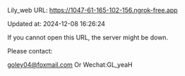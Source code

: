 Lily_web URL: https://1047-61-165-102-156.ngrok-free.app

Updated at: 2024-12-08 16:26:24

If you cannot open this URL, the server might be down.

Please contact: 

goley04@foxmail.com Or Wechat:GL_yeaH